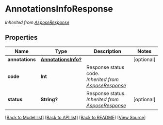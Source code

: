 # AnnotationsInfoResponse


*Inherited from [AsposeResponse](AsposeResponse.md)*
## Properties
Name | Type | Description | Notes
------------ | ------------- | ------------- | -------------
**annotations** | [**AnnotationsInfo?**](AnnotationsInfo.md) |  | [optional]
**code** | **Int** | Response status code.<br />*Inherited from [AsposeResponse](AsposeResponse.md)* | 
**status** | **String?** | Response status.<br />*Inherited from [AsposeResponse](AsposeResponse.md)* | [optional]

[[Back to Model list]](../README.md#documentation-for-models) [[Back to API list]](../README.md#documentation-for-api-endpoints) [[Back to README]](../README.md) [[View Source]](../AsposePdfCloud/Models/AnnotationsInfoResponse.swift)

